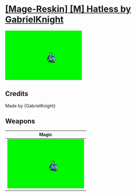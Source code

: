 # [\[Mage-Reskin\] \[M\] Hatless by GabrielKnight](./)

<img src="./6.%20Magic/Magic_000.png" alt="[Mage-Reskin] [M] Hatless by GabrielKnight standing" />

## Credits

Made by {GabrielKnight}

## Weapons


|Magic |
|  :---: |
| <img alt="Magic animation" src="./6.%20Magic/Magic.gif" /> |
